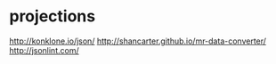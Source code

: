 # projections

http://konklone.io/json/
http://shancarter.github.io/mr-data-converter/
http://jsonlint.com/
